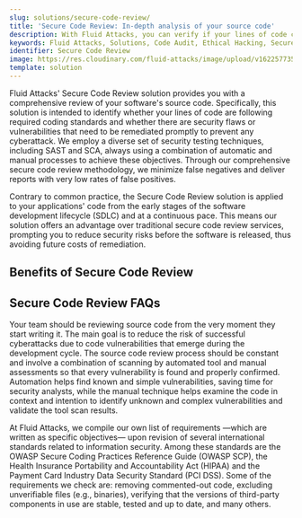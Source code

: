 ```yaml
---
slug: solutions/secure-code-review/
title: 'Secure Code Review: In-depth analysis of your source code'
description: With Fluid Attacks, you can verify if your lines of code comply with various required standards and if there are security vulnerabilities you should remediate.
keywords: Fluid Attacks, Solutions, Code Audit, Ethical Hacking, Secure Code Review, Security, Standards
identifier: Secure Code Review
image: https://res.cloudinary.com/fluid-attacks/image/upload/v1622577351/airs/solutions/solution-secure-code-review_dyaluj.webp
template: solution
---
```


<text-container>

Fluid Attacks' Secure Code Review solution
provides you with a comprehensive review of your software's source code.
Specifically,
this solution is intended to identify
whether your lines of code are following required coding standards
and whether there are security flaws or vulnerabilities
that need to be remediated promptly
to prevent any cyberattack.
We employ a diverse set of security testing techniques,
including SAST and SCA,
always using a combination of automatic and manual processes
to achieve these objectives.
Through our comprehensive secure code review methodology,
we minimize false negatives
and deliver reports with very low rates of false positives.

Contrary to common practice,
the Secure Code Review solution is applied to your applications' code
from the early stages of the software development lifecycle (SDLC)
and at a continuous pace.
This means our solution offers an advantage
over traditional secure code review services,
prompting you to reduce security risks before the software is released,
thus avoiding future costs of remediation.

</text-container>

## Benefits of Secure Code Review

<grid-container>

  <div>
    <solution-card
      description="Early and constant secure source code review can allow the system,
        in general,
        to maintain updated and secure components,
        that is,
        to follow all kinds of trends in cybersecurity
        in favor of the integrity
        and confidentiality of the information."
      image="airs/solutions/secure-code-review/icon1"
      title="Updated source code security"
    />
  </div>

 <div>
    <solution-card
      description="Our Secure Code Review solution offers a combination
        of the advantages of secure code review tools
        and manual code review.
        This approach allows for an accurate examination
        of your software's source code structure and functionality
        in order to detect every type of error and weakness,
        so you can then diligently remedy them
        to ensure code quality and security."
      image="airs/solutions/secure-code-review/icon2"
      title="Accurate security assessments"
    />
  </div>

 <div>
    <solution-card
      description="Our Attack Resistance Management platform (ARM)
        allows you to access general
        and specific data for each finding in your code
        reported by our expert security analysts.
        Furthermore, it enables your team
        to follow the entire vulnerability remediation process with detailed,
        up-to-date information."
      image="airs/solutions/secure-code-review/icon3"
      title="Full tracking of vulnerabilities in code"
    />
  </div>

   <div>
    <solution-card
      description="We check that you comply with best practices laid out in
        secure coding guides by reliable sources such as the
        OWASP."
      image="airs/solutions/secure-code-review/icon4"
      title="Secure coding compliance assessments"
    />
  </div>

</grid-container>

<div>
  <solution-slide
    description="We invite you to read
      our blog posts related to this solution."
    solution="secureCodeReview"
    title="Do you want to learn more about Secure Code Review?"
  />
</div>

## Secure Code Review FAQs

<faq-container>

<div>
<solution-faq
  title="How to do code review?"
>

Your team should be reviewing source code
from the very moment they start writing it.
The main goal is to reduce the risk of successful cyberattacks
due to code vulnerabilities that emerge during the development cycle.
The source code review process should be constant
and involve a combination of scanning by automated tool
and manual assessments
so that every vulnerability is found and properly confirmed.
Automation helps find known and simple vulnerabilities,
saving time for security analysts,
while the manual technique helps examine the code in context and intention
to identify unknown and complex vulnerabilities
and validate the tool scan results.

</solution-faq>
</div>

<div>
<solution-faq
  title="What security requirements do you check when doing source code review?"
>

At Fluid Attacks,
we compile our own
list of requirements —which are written as specific objectives— upon revision
of several international standards related to information security.
Among these standards are
the OWASP Secure Coding Practices Reference Guide (OWASP SCP),
the Health Insurance Portability and Accountability Act (HIPAA)
and the Payment Card Industry Data Security Standard (PCI DSS).
Some of the requirements we check are:
removing commented-out code,
excluding unverifiable files (e.g., binaries),
verifying that the versions of third-party components in use are stable,
tested and up to date,
and many others.

</solution-faq>
</div>

</faq-container>

<div>
<solution-cta
  paragraph="Join the organizations that are preventing cyberattacks
    by letting us look at their source code and guide them through
    the remediation of vulnerabilities. Don't miss out on the benefits,
    and ask us about our 21-day free trial for a taste
    of our Secure Code Review solution."
  title="Get started with Fluid Attacks' Secure Code Review solution right now"
/>
</div>
